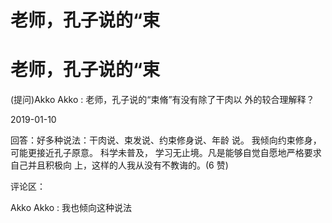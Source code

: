# 老师，孔子说的“束

# 老师，孔子说的“束

(提问)Akko Akko : 老师，孔子说的“束脩”有没有除了干肉以 外的较合理解释？

2019-01-10

回答：好多种说法：干肉说、束发说、约束修身说、年龄 说。 我倾向约束修身，可能更接近孔子原意。 科学未普及， 学习无止境。凡是能够自觉自愿地严格要求自己并且积极向 上，这样的人我从没有不教诲的。(6 赞)

评论区：

Akko Akko : 我也倾向这种说法